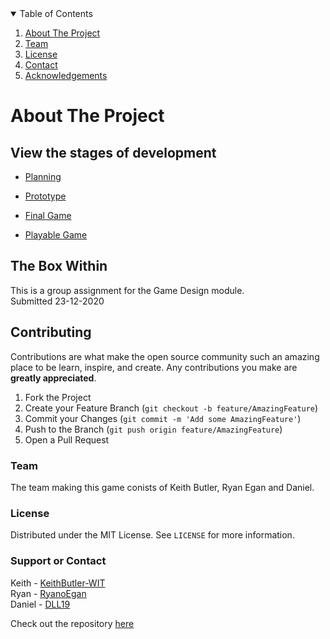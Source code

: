 
<!-- TABLE OF CONTENTS -->
<details open="open">
  <summary>Table of Contents</summary>
  <ol>
    <li><a href="#about-the-project">About The Project</a></li>
    <li><a href="#team">Team</a></li>
    <li><a href="#license">License</a></li>
    <li><a href="#support or contact">Contact</a></li>
    <li><a href="#acknowledgements">Acknowledgements</a></li>
  </ol>
</details>

# About The Project

## View the stages of development
- [Planning](https://github.com/KeithButler-WIT/GameDesign-Assignment01)  
- [Prototype](https://github.com/KeithButler-WIT/GameDesign-Assignment02)  
- [Final Game](https://github.com/KeithButler-WIT/GameDesign-Assignment03)  

- [Playable Game](https://keithbutler-wit.github.io/GameDesign-Assignment03/Pandoras_Box.html)  


## The Box Within

This is a group assignment for the Game Design module.  
Submitted 23-12-2020

<!-- CONTRIBUTING -->
## Contributing

Contributions are what make the open source community such an amazing place to be learn, inspire, and create. Any contributions you make are **greatly appreciated**.

1. Fork the Project
2. Create your Feature Branch (`git checkout -b feature/AmazingFeature`)
3. Commit your Changes (`git commit -m 'Add some AmazingFeature'`)
4. Push to the Branch (`git push origin feature/AmazingFeature`)
5. Open a Pull Request

### Team

The team making this game conists of Keith Butler, Ryan Egan and Daniel.


<!-- LICENSE -->
### License

Distributed under the MIT License. See `LICENSE` for more information.

<!-- CONTACT -->
### Support or Contact

Keith - [KeithButler-WIT](https://github.com/KeithButler-WIT)  
Ryan - [RyanoEgan](https://github.com/RyanoEgan)  
Daniel - [DLL19](https://github.com/DLL19)  

Check out the repository [here](https://github.com/KeithButler-WIT/GameDesign-Assignment02/tree/main)
